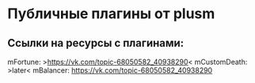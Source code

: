 # Публичные плагины от plusm
## Ссылки на ресурсы с плагинами:
mFortune: >https://vk.com/topic-68050582_40938290<
mCustomDeath: >later<
mBalancer: https://vk.com/topic-68050582_40938290

